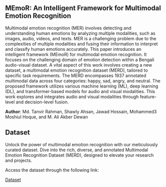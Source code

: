 ## MEmoR: An Intelligent Framework for Multimodal Emotion Recognition
Multimodal emotion recognition (MER) involves detecting
and understanding human emotions by analyzing multiple modalities,
such as images, audio, videos, and texts. MER is a challenging problem
due to the complexities of multiple modalities and fusing their information to interpret and classify human emotions accurately. This paper
introduces an intelligent framework (MEmoR) for multimodal emotion
recognition. It focuses on the challenging domain of emotion detection
within a Bengali audio-visual dataset. A vital aspect of this work involves creating a new dataset, a multimodal emotion recognition dataset
(MERD), tailored to specific task requirements. The MERD encompasses 1937 annotated multimodal data across four categories: happy,
sad, angry, and neutral. The proposed framework utilizes various machine learning (ML), deep learning (DL), and transformer-based models
for audio and visual modalities. This work explores and integrates audio
and visual modalities through feature-level and decision-level fusion.


**Author**: Md. Tanvir Rahman, Shawly Ahsan, Jawad Hossain, Mohammed3 Moshiul Hoque, and M. Ali Akber Dewan

## Dataset

Unlock the power of multimodal emotion recognition with our meticulously curated dataset. Dive into the rich, diverse, and annotated Multimodal Emotion Recognition Dataset (MERD), designed to elevate your research and projects.



Access the dataset through the following link:

[Dataset](https://drive.google.com/drive/folders/1zJK4jNqvHHkEV392CHeaIDnPVmWHQVWW?usp=sharing)